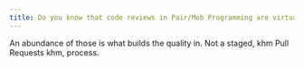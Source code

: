 ```yaml
---
title: Do you know that code reviews in Pair/Mob Programming are virtually free?
---
```



An abundance of those is what builds the quality in.
Not a staged, khm Pull Requests khm, process.
